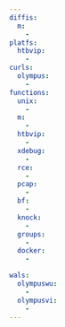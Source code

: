 ```yaml
---
diffis:
  m:
    -
platfs:
  htbvip:
    -
curls:
  olympus:
    -
functions:
  unix:
    -
  m:
    -
  htbvip:
    -
  xdebug:
    -
  rce:
    -
  pcap:
    -
  bf:
    -
  knock:
    -
  groups:
    -
  docker:
    -

wals:
  olympuswu:
    -
  olympusvi:
    -
---
```

